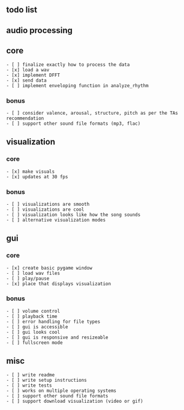 ## todo list



## audio processing
## core
    - [ ] finalize exactly how to process the data
    - [x] load a wav
    - [x] implement DFFT
    - [x] send data
    - [ ] implement enveloping function in analyze_rhythm
### bonus
    - [ ] consider valence, arousal, structure, pitch as per the TAs recommendation
    - [ ] support other sound file formats (mp3, flac)

## visualization
### core
    - [x] make visuals
    - [x] updates at 30 fps
### bonus
    - [ ] visualizations are smooth
    - [ ] visualizations are cool
    - [ ] visualization looks like how the song sounds
    - [ ] alternative visualization modes

## gui
### core
    - [x] create basic pygame window
    - [ ] load wav files
    - [ ] play/pause
    - [x] place that displays visualization
### bonus
    - [ ] volume control
    - [ ] playback time
    - [ ] error handling for file types
    - [ ] gui is accessible
    - [ ] gui looks cool
    - [ ] gui is responsive and resizeable
    - [ ] fullscreen mode

## misc

    - [ ] write readme
    - [ ] write setup instructions
    - [ ] write tests
    - [ ] works on multiple operating systems
    - [ ] support other sound file formats
    - [ ] support download visualization (video or gif)
